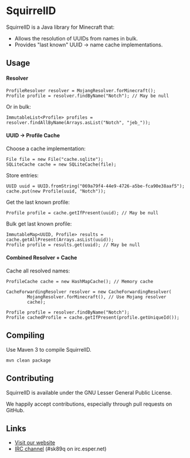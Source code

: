 SquirrelID
==========

SquirrelID is a Java library for Minecraft that:

* Allows the resolution of UUIDs from names in bulk.
* Provides "last known" UUID -> name cache implementations.

Usage
-----

#### Resolver

    ProfileResolver resolver = MojangResolver.forMinecraft();
    Profile profile = resolver.findByName("Notch"); // May be null

Or in bulk:

	ImmutableList<Profile> profiles = resolver.findAllByName(Arrays.asList("Notch", "jeb_"));

#### UUID -> Profile Cache

Choose a cache implementation:

	File file = new File("cache.sqlite");
    SQLiteCache cache = new SQLiteCache(file);

Store entries:

	UUID uuid = UUID.fromString("069a79f4-44e9-4726-a5be-fca90e38aaf5");
    cache.put(new Profile(uuid, "Notch"));

Get the last known profile:

	Profile profile = cache.getIfPresent(uuid); // May be null

Bulk get last known profile:

	ImmutableMap<UUID, Profile> results = cache.getAllPresent(Arrays.asList(uuid));
    Profile profile = results.get(uuid); // May be null

#### Combined Resolver + Cache

Cache all resolved names:

    ProfileCache cache = new HashMapCache(); // Memory cache

    CacheForwardingResolver resolver = new CacheForwardingResolver(
            MojangResolver.forMinecraft(), // Use Mojang resolver
            cache);

    Profile profile = resolver.findByName("Notch");
    Profile cachedProfile = cache.getIfPresent(profile.getUniqueId());

Compiling
---------

Use Maven 3 to compile SquirrelID.

    mvn clean package

Contributing
------------

SquirrelID is available under the GNU Lesser General Public License.

We happily accept contributions, especially through pull requests on GitHub.

Links
-----

* [Visit our website](http://www.enginehub.org/)
* [IRC channel](http://skq.me/irc/irc.esper.net/sk89q/) (#sk89q on irc.esper.net)